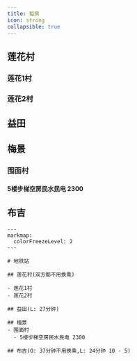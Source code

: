 ```yaml
---
title: 租房
icon: strong
collapsible: true
---
```


## 莲花村

### 莲花1村
### 莲花2村
## 益田

## 梅景
### 围面村
#### 5楼步梯空房民水民电 2300

## 布吉


````markmap
---
markmap:
  colorFreezeLevel: 2
---

# 地铁站

## 莲花村(双方都不用换乘)

- 莲花1村
- 莲花2村

## 益田(L: 27分钟)

## 梅景
- 围面村
  - 5楼步梯空房民水民电 2300

## 布吉(O: 37分钟不用换乘,L: 24分钟 10 - 5)
````